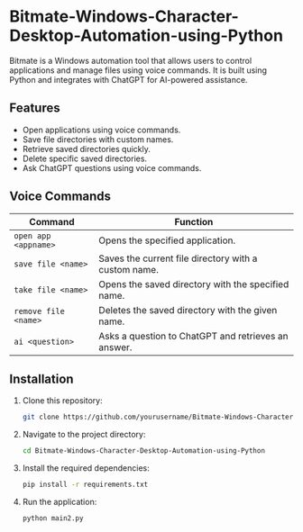 # Bitmate-Windows-Character-Desktop-Automation-using-Python

Bitmate is a Windows automation tool that allows users to control applications and manage files using voice commands. It is built using Python and integrates with ChatGPT for AI-powered assistance.

## Features
- Open applications using voice commands.
- Save file directories with custom names.
- Retrieve saved directories quickly.
- Delete specific saved directories.
- Ask ChatGPT questions using voice commands.

## Voice Commands
| Command | Function |
|---------|----------|
| `open app <appname>` | Opens the specified application. |
| `save file <name>` | Saves the current file directory with a custom name. |
| `take file <name>` | Opens the saved directory with the specified name. |
| `remove file <name>` | Deletes the saved directory with the given name. |
| `ai <question>` | Asks a question to ChatGPT and retrieves an answer. |

## Installation
1. Clone this repository:
   ```sh
   git clone https://github.com/yourusername/Bitmate-Windows-Character-Desktop-Automation-using-Pythons.git
   ```
2. Navigate to the project directory:
   ```sh
   cd Bitmate-Windows-Character-Desktop-Automation-using-Python
   ```
3. Install the required dependencies:
   ```sh
   pip install -r requirements.txt
   ```
4. Run the application:
   ```sh
   python main2.py
   ```
